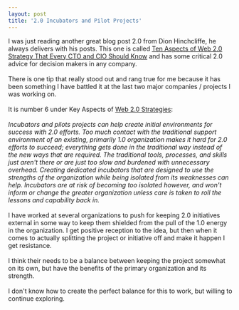 ```yaml
---
layout: post
title: '2.0 Incubators and Pilot Projects'
---
```

I was just reading another great blog post 2.0 from Dion Hinchcliffe, he always delivers with his posts.  This one is called <a href="http://web2.socialcomputingmagazine.com/">Ten Aspects of Web 2.0 Strategy That Every CTO and CIO Should Know</a> and has some critical 2.0 advice for decision makers in any company.<br /><br />There is one tip that really stood out and rang true for me because it has been something I have battled it at the last two major companies / projects I was working on.<br /><br />It is number 6 under Key Aspects of <a href="http://web2.socialcomputingmagazine.com/">Web 2.0 Strategies</a>:<br /><br /><span style=";font-family:Georgia;font-size:85%;"  ><span style="font-weight: bold;"></span></span><span style="font-style: italic;">Incubators and pilots projects can help create initial environments for success with 2.0 efforts.  Too much contact with the traditional support environment of an existing, primarily 1.0 organization makes it hard for 2.0 efforts to succeed; everything gets done in the traditional way instead of the new ways that are required.  The traditional tools, processes, and skills just aren't there or are just too slow and burdened with unnecessary overhead.  Creating dedicated incubators that are designed to use the strengths of the organization while being isolated from its weaknesses can help.  Incubators are at risk of becoming too isolated however, and won't inform or change the greater organization unless care is taken to roll the lessons and capability back in. </span><br /><br />I have worked at several organizations to push for keeping 2.0 initiatives external in some way to keep them shielded from the pull of the 1.0 energy in the organization.  I get positive reception to the idea, but then when it comes to actually splitting the project or initiative off and make it happen I get resistance.<br /><br />I think their needs to be a balance between keeping the project somewhat on its own, but have the benefits of the primary organization and its strength.<br /><br />I don't know how to create the perfect balance for this to work, but willing to continue exploring.